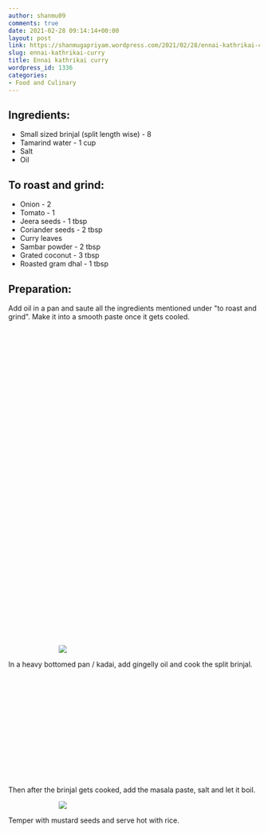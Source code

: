 ```yaml
---
author: shanmu09
comments: true
date: 2021-02-28 09:14:14+00:00
layout: post
link: https://shanmugapriyam.wordpress.com/2021/02/28/ennai-kathrikai-curry/
slug: ennai-kathrikai-curry
title: Ennai kathrikai curry
wordpress_id: 1336
categories:
- Food and Culinary
---
```

<style>
.square {
    float:left;
    width: 49%;
    border-radius:5%;
    padding-bottom : 40%; /* = width for a 1:1 aspect ratio */
    margin:0.5%;
    background-position:center center;
    background-repeat:no-repeat;
    background-size:cover; /* you change this to "contain" if you don't want the images to be cropped */
}
	
#break {
    clear:both;
}

.img_1{background-image:url('https://shanmugapriyam.files.wordpress.com/2020/11/00100lrportrait_00100_burst20200414164616213_cover.jpg');}
.img_2{background-image:url('https://shanmugapriyam.files.wordpress.com/2020/11/00000img_00000_burst20200414165232109_cover-1.jpg');}
.img_3{background-image:url('https://shanmugapriyam.files.wordpress.com/2020/11/00000img_00000_burst20200414164933034_cover.jpg');}
.img_4{background-image:url('https://shanmugapriyam.files.wordpress.com/2020/11/00000portrait_00000_burst20200414165923875.jpg');}
.img_5{background-image:url('https://shanmugapriyam.files.wordpress.com/2020/11/00000img_00000_burst20200414170053810_cover-1.jpg');}
.img_6{background-image:url('https://shanmugapriyam.files.wordpress.com/2020/11/00000img_00000_burst20200414170011458_cover.jpg');}
.img_7{background-image:url('https://shanmugapriyam.files.wordpress.com/2020/11/00100lrportrait_00100_burst20201027065801933_cover.jpg');}
.img_8{background-image:url('https://shanmugapriyam.files.wordpress.com/2020/11/00100lrportrait_00100_burst20201027065805160_cover.jpg');}


.resize_fit_center {
    max-width:60%;
    max-height:60%;
    vertical-align: middle;
    display: block;
    margin-left: auto;
    margin-right: auto;
    border-radius:5%;
}

.center {
  margin: auto;
  width: 60%;
}
</style>





## Ingredients:







  * Small sized brinjal (split length wise) - 8
  * Tamarind water - 1 cup
  * Salt
  * Oil






## To roast and grind:







  * Onion - 2
  * Tomato - 1
  * Jeera seeds - 1 tbsp
  * Coriander seeds - 2 tbsp
  * Curry leaves
  * Sambar powder - 2 tbsp
  * Grated coconut - 3 tbsp
  * Roasted gram dhal - 1 tbsp






## Preparation:







Add oil in a pan and saute all the ingredients mentioned under "to roast and grind". Make it into a smooth paste once it gets cooled.



<div class="square img_1">
</div>
<div class="square img_2">
</div>
<div class="square img_3">
</div>
<div class="square img_4">
</div>
<div class="square img_5">
</div>
<div class="square img_6">
</div>
<div id="break"> </div>
<p/>


<div>
	<img src="https://shanmugapriyam.files.wordpress.com/2020/11/00100lrportrait_00100_burst20201027065901013_cover.jpg"  class="resize_fit_center"/>
</div>
<p/>




In a heavy bottomed pan / kadai, add gingelly oil and cook the split brinjal.



<div class="square img_7">
</div>
<div class="square img_8">
</div>
<div id="break"> </div>
<p/>





Then after the brinjal gets cooked, add the masala paste, salt and let it boil.


<div>
	<img src="https://shanmugapriyam.files.wordpress.com/2020/11/00100lrportrait_00100_burst20201027070655996_cover.jpg?w=1024"  class="resize_fit_center"/>
</div>
<p/>


Temper with mustard seeds and serve hot with rice.


